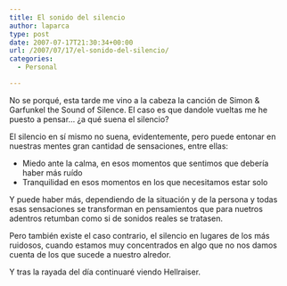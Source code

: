 ```yaml
---
title: El sonido del silencio
author: laparca
type: post
date: 2007-07-17T21:30:34+00:00
url: /2007/07/17/el-sonido-del-silencio/
categories:
  - Personal

---
```

No se porqué, esta tarde me vino a la cabeza la canción de Simon & Garfunkel the Sound of Silence. El caso es que dandole vueltas me he puesto a pensar&#8230; ¿a qué suena el silencio?

El silencio en sí mismo no suena, evidentemente, pero puede entonar en nuestras mentes gran cantidad de sensaciones, entre ellas:

  * Miedo ante la calma, en esos momentos que sentimos que debería haber más ruído
  * Tranquilidad en esos momentos en los que necesitamos estar solo

Y puede haber más, dependiendo de la situación y de la persona y todas esas sensaciones se transforman en pensamientos que para nuetros adentros retumban como si de sonidos reales se tratasen.

Pero también existe el caso contrario, el silencio en lugares de los más ruidosos, cuando estamos muy concentrados en algo que no nos damos cuenta de los que sucede a nuestro alredor.

Y tras la rayada del día continuaré viendo Hellraiser.